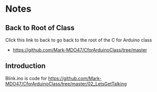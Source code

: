 # Notes

## Back to Root of Class
Click this link to back to go back to the root of the C for Arduino class
- https://github.com/Mark-MDO47/CforArduinoClass/tree/master


## Introduction
Blink.ino is code for https://github.com/Mark-MDO47/CforArduinoClass/tree/master/02_LetsGetTalking
